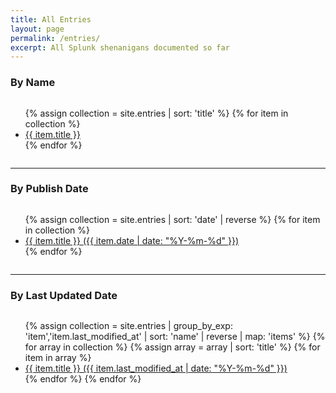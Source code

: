 ```yaml
---
title: All Entries
layout: page
permalink: /entries/
excerpt: All Splunk shenanigans documented so far
---
```


<h3>By Name</h3>
<div class="columns">
<ul>
{% assign collection = site.entries | sort: 'title' %}
{% for item in collection %}
    <li><a href="{{ site.baseurl }}{{ item.url }}">{{ item.title }}</a></li>
{% endfor %}
</ul>
</div>
<hr/>

<h3>By Publish Date</h3>
<div class="columns">
<ul>
{% assign collection = site.entries | sort: 'date' | reverse %}
{% for item in collection %}
    <li><a href="{{ site.baseurl }}{{ item.url }}">{{ item.title }} ({{ item.date | date: "%Y-%m-%d" }})</a></li>
{% endfor %}
</ul>
</div>
<hr/>

<h3>By Last Updated Date</h3>
<div class="columns">
<ul>
{% assign collection = site.entries | group_by_exp: 'item','item.last_modified_at' | sort: 'name' | reverse | map: 'items' %}
{% for array in collection %}
  {% assign array = array | sort: 'title' %}
  {% for item in array %}
    <li><a href="{{ site.baseurl }}{{ item.url }}">{{ item.title }}  ({{ item.last_modified_at | date: "%Y-%m-%d" }})</a></li>
  {% endfor %}
{% endfor %}
</ul>
</div>